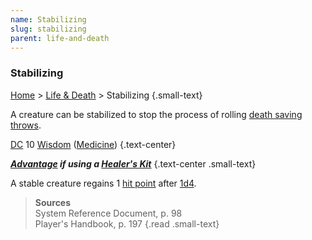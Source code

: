 ```yaml
---
name: Stabilizing
slug: stabilizing
parent: life-and-death
---
```

### Stabilizing
[Home](dm-operations-center) > [Life & Death](life-and-death) > Stabilizing {.small-text}

A creature can be stabilized to stop the process of rolling [death saving throws](death-saving-throws).

[DC](difficulty-class) 10 [Wisdom](wisdom) ([Medicine](medicine)) {.text-center}

***[Advantage](advantage-and-disadvantage) if using a [Healer's Kit](/item/healers-kit)*** {.text-center .small-text}

A stable creature regains 1 [hit point](hit-points) after [1d4](/roll/1d4).

> **Sources** <br/>
> System Reference Document, p. 98<br/>
> Player's Handbook, p. 197
{.read .small-text}